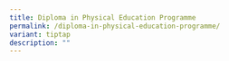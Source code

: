 ```yaml
---
title: Diploma in Physical Education Programme
permalink: /diploma-in-physical-education-programme/
variant: tiptap
description: ""
---
```

